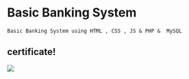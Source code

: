 # Basic Banking System
    Basic Banking System using HTML , CSS , JS & PHP &  MySQL
 
## certificate!
<image src = "https://user-images.githubusercontent.com/74256854/169300727-511be5fc-a339-4272-80cb-d3fffd14af13.png">
